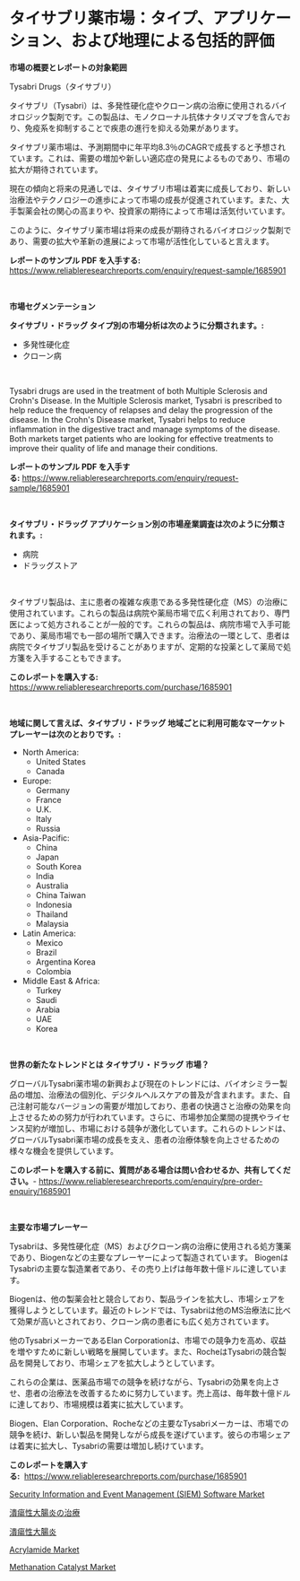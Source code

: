 <p><h1>タイサブリ薬市場：タイプ、アプリケーション、および地理による包括的評価</h1></p><p><strong>市場の概要とレポートの対象範囲</strong></p>
<p><p>Tysabri Drugs（タイサブリ）</p><p>タイサブリ（Tysabri）は、多発性硬化症やクローン病の治療に使用されるバイオロジック製剤です。この製品は、モノクローナル抗体ナタリズマブを含んでおり、免疫系を抑制することで疾患の進行を抑える効果があります。</p><p>タイサブリ薬市場は、予測期間中に年平均8.3％のCAGRで成長すると予想されています。これは、需要の増加や新しい適応症の発見によるものであり、市場の拡大が期待されています。</p><p>現在の傾向と将来の見通しでは、タイサブリ市場は着実に成長しており、新しい治療法やテクノロジーの進歩によって市場の成長が促進されています。また、大手製薬会社の関心の高まりや、投資家の期待によって市場は活気付いています。</p><p>このように、タイサブリ薬市場は将来の成長が期待されるバイオロジック製剤であり、需要の拡大や革新の進展によって市場が活性化していると言えます。</p></p>
<p><strong>レポートのサンプル PDF を入手する:</strong> <a href="https://www.reliableresearchreports.com/enquiry/request-sample/1685901">https://www.reliableresearchreports.com/enquiry/request-sample/1685901</a></p>
<p>&nbsp;</p>
<p><strong>市場セグメンテーション</strong></p>
<p><strong>タイサブリ・ドラッグ タイプ別の市場分析は次のように分類されます。:</strong></p>
<p><ul><li>多発性硬化症</li><li>クローン病</li></ul></p>
<p>&nbsp;</p>
<p><p>Tysabri drugs are used in the treatment of both Multiple Sclerosis and Crohn's Disease. In the Multiple Sclerosis market, Tysabri is prescribed to help reduce the frequency of relapses and delay the progression of the disease. In the Crohn's Disease market, Tysabri helps to reduce inflammation in the digestive tract and manage symptoms of the disease. Both markets target patients who are looking for effective treatments to improve their quality of life and manage their conditions.</p></p>
<p><strong>レポートのサンプル PDF を入手する:</strong>&nbsp;<a href="https://www.reliableresearchreports.com/enquiry/request-sample/1685901">https://www.reliableresearchreports.com/enquiry/request-sample/1685901</a></p>
<p>&nbsp;</p>
<p><strong> タイサブリ・ドラッグ アプリケーション別の市場産業調査は次のように分類されます。:</strong></p>
<p><ul><li>病院</li><li>ドラッグストア</li></ul></p>
<p>&nbsp;</p>
<p><p>タイサブリ製品は、主に患者の複雑な疾患である多発性硬化症（MS）の治療に使用されています。これらの製品は病院や薬局市場で広く利用されており、専門医によって処方されることが一般的です。これらの製品は、病院市場で入手可能であり、薬局市場でも一部の場所で購入できます。治療法の一環として、患者は病院でタイサブリ製品を受けることがありますが、定期的な投薬として薬局で処方箋を入手することもできます。</p></p>
<p><strong>このレポートを購入する:</strong>&nbsp; <a href="https://www.reliableresearchreports.com/purchase/1685901">https://www.reliableresearchreports.com/purchase/1685901</a></p>
<p>&nbsp;</p>
<p><strong>地域に関して言えば、タイサブリ・ドラッグ 地域ごとに利用可能なマーケットプレーヤーは次のとおりです。:</strong></p>
<p><ul>
    <li>
        North America:
        <ul>
            <li>United States</li>
            <li>Canada</li>
        </ul>
    </li>
    <li>
        Europe:
        <ul>
            <li>Germany</li>
            <li>France</li>
            <li>U.K.</li>
            <li>Italy</li>
            <li>Russia</li>
        </ul>
    </li>
    <li>
        Asia-Pacific:
        <ul>
            <li>China</li>
            <li>Japan</li>
            <li>South Korea</li>
            <li>India</li>
            <li>Australia</li>
            <li>China Taiwan</li>
            <li>Indonesia</li>
            <li>Thailand</li>
            <li>Malaysia</li>
        </ul>
    </li>
    <li>
        Latin America:
        <ul>
            <li>Mexico</li>
            <li>Brazil</li>
            <li>Argentina Korea</li>
            <li>Colombia</li>
        </ul>
    </li>
    <li>
        Middle East & Africa:
        <ul>
            <li>Turkey</li>
            <li>Saudi</li>
            <li>Arabia</li>
            <li>UAE</li>
            <li>Korea</li>
        </ul>
    </li>
    </ul></p>
<p>&nbsp;</p>
<p><strong>世界の新たなトレンドとは タイサブリ・ドラッグ 市場？</strong></p>
<p><p>グローバルTysabri薬市場の新興および現在のトレンドには、バイオシミラー製品の増加、治療法の個別化、デジタルヘルスケアの普及が含まれます。また、自己注射可能なバージョンの需要が増加しており、患者の快適さと治療の効果を向上させるための努力が行われています。さらに、市場参加企業間の提携やライセンス契約が増加し、市場における競争が激化しています。これらのトレンドは、グローバルTysabri薬市場の成長を支え、患者の治療体験を向上させるための様々な機会を提供しています。</p></p>
<p><strong>このレポートを購入する前に、質問がある場合は問い合わせるか、共有してください。</strong>- <a href="https://www.reliableresearchreports.com/enquiry/pre-order-enquiry/1685901">https://www.reliableresearchreports.com/enquiry/pre-order-enquiry/1685901</a></p>
<p>&nbsp;</p>
<p><strong>主要な市場プレーヤー</strong></p>
<p><p>Tysabriは、多発性硬化症（MS）およびクローン病の治療に使用される処方箋薬であり、Biogenなどの主要なプレーヤーによって製造されています。 BiogenはTysabriの主要な製造業者であり、その売り上げは毎年数十億ドルに達しています。</p><p>Biogenは、他の製薬会社と競合しており、製品ラインを拡大し、市場シェアを獲得しようとしています。最近のトレンドでは、Tysabriは他のMS治療法に比べて効果が高いとされており、クローン病の患者にも広く処方されています。</p><p>他のTysabriメーカーであるElan Corporationは、市場での競争力を高め、収益を増やすために新しい戦略を展開しています。また、RocheはTysabriの競合製品を開発しており、市場シェアを拡大しようとしています。</p><p>これらの企業は、医薬品市場での競争を続けながら、Tysabriの効果を向上させ、患者の治療法を改善するために努力しています。売上高は、毎年数十億ドルに達しており、市場規模は着実に拡大しています。</p><p>Biogen、Elan Corporation、Rocheなどの主要なTysabriメーカーは、市場での競争を続け、新しい製品を開発しながら成長を遂げています。彼らの市場シェアは着実に拡大し、Tysabriの需要は増加し続けています。</p></p>
<p><strong>このレポートを購入する:</strong>&nbsp;&nbsp;<a href="https://www.reliableresearchreports.com/purchase/1685901">https://www.reliableresearchreports.com/purchase/1685901</a></p>
<p><p><a href="https://issuu.com/reportprime-2/docs/security-information-and-event-management-siem-sof">Security Information and Event Management (SIEM) Software Market</a></p><p><a href="https://github.com/mreklxf44233/Market-Research-Report-List-1/blob/main/8534225193314.md">潰瘍性大腸炎の治療</a></p><p><a href="https://github.com/cbigkbh02719/Market-Research-Report-List-1/blob/main/5781739193315.md">潰瘍性大腸炎</a></p><p><a href="https://github.com/provorikovar/Market-Research-Report-List-3/blob/main/acrylamide-market.md">Acrylamide Market</a></p><p><a href="https://github.com/CliffMedina6/Market-Research-Report-List-3/blob/main/methanation-catalyst-market.md">Methanation Catalyst Market</a></p></p>
